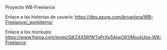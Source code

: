 Proyecto WB-Freelance

Enlace a las historias de usuario:
https://dev.azure.com/bryanlora/WB-Freelance/_workitems/

Enlace a los mockups:
https://www.figma.com/proto/QKZ4X5RfWTqPrXp5AjwO61/MockUps-WB-Freelance
